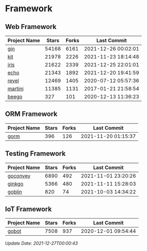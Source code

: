 # Framework

## Web Framework
| Project Name | Stars | Forks | Last Commit |
| ------------ | ----- | ----- | ----------- |
| [gin](https://github.com/gin-gonic/gin) | 54168 | 6161 | 2021-12-26 00:02:01 |
| [kit](https://github.com/go-kit/kit) | 21978 | 2226 | 2021-11-23 18:14:48 |
| [iris](https://github.com/kataras/iris) | 21622 | 2339 | 2021-12-25 22:01:01 |
| [echo](https://github.com/labstack/echo) | 21343 | 1892 | 2021-12-20 19:41:59 |
| [revel](https://github.com/revel/revel) | 12469 | 1405 | 2020-07-12 05:57:36 |
| [martini](https://github.com/go-martini/martini) | 11385 | 1131 | 2017-01-21 21:58:54 |
| [beego](https://github.com/astaxie/beego) | 327 | 101 | 2020-12-13 11:36:23 |

## ORM Framework
| Project Name | Stars | Forks | Last Commit |
| ------------ | ----- | ----- | ----------- |
| [gorm](https://github.com/jinzhu/gorm) | 396 | 126 | 2021-11-20 01:15:37 |

## Testing Framework
| Project Name | Stars | Forks | Last Commit |
| ------------ | ----- | ----- | ----------- |
| [goconvey](https://github.com/smartystreets/goconvey) | 6890 | 492 | 2021-11-01 23:20:26 |
| [ginkgo](https://github.com/onsi/ginkgo) | 5366 | 480 | 2021-11-11 15:28:03 |
| [goblin](https://github.com/franela/goblin) | 820 | 74 | 2021-10-03 14:34:22 |

## IoT Framework
| Project Name | Stars | Forks | Last Commit |
| ------------ | ----- | ----- | ----------- |
| [gobot](https://github.com/hybridgroup/gobot) | 7508 | 937 | 2020-12-01 09:54:44 |

*Update Date: 2021-12-27T00:00:43*